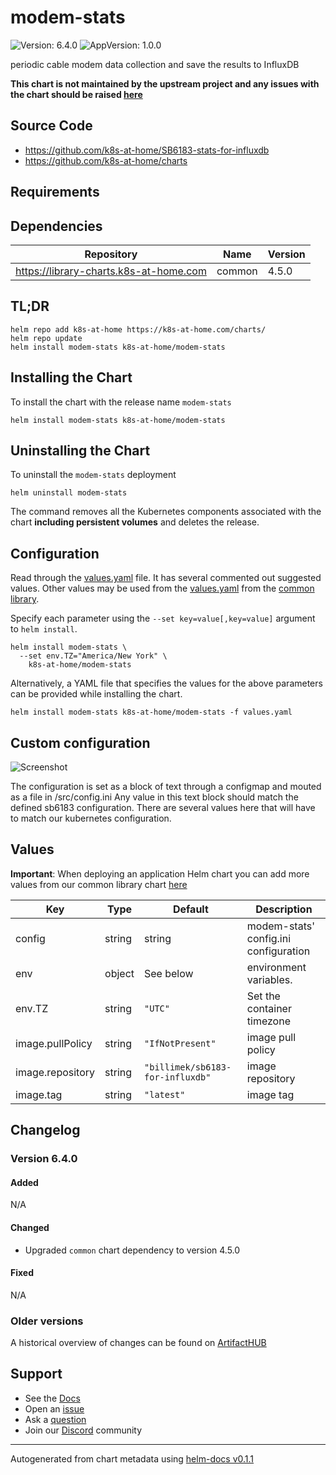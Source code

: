 # modem-stats

![Version: 6.4.0](https://img.shields.io/badge/Version-6.4.0-informational?style=flat-square) ![AppVersion: 1.0.0](https://img.shields.io/badge/AppVersion-1.0.0-informational?style=flat-square)

periodic cable modem data collection and save the results to InfluxDB

**This chart is not maintained by the upstream project and any issues with the chart should be raised [here](https://github.com/k8s-at-home/charts/issues/new/choose)**

## Source Code

* <https://github.com/k8s-at-home/SB6183-stats-for-influxdb>
* <https://github.com/k8s-at-home/charts>

## Requirements

## Dependencies

| Repository | Name | Version |
|------------|------|---------|
| https://library-charts.k8s-at-home.com | common | 4.5.0 |

## TL;DR

```console
helm repo add k8s-at-home https://k8s-at-home.com/charts/
helm repo update
helm install modem-stats k8s-at-home/modem-stats
```

## Installing the Chart

To install the chart with the release name `modem-stats`

```console
helm install modem-stats k8s-at-home/modem-stats
```

## Uninstalling the Chart

To uninstall the `modem-stats` deployment

```console
helm uninstall modem-stats
```

The command removes all the Kubernetes components associated with the chart **including persistent volumes** and deletes the release.

## Configuration

Read through the [values.yaml](./values.yaml) file. It has several commented out suggested values.
Other values may be used from the [values.yaml](https://github.com/k8s-at-home/library-charts/tree/main/charts/stable/common/values.yaml) from the [common library](https://github.com/k8s-at-home/library-charts/tree/main/charts/stable/common).

Specify each parameter using the `--set key=value[,key=value]` argument to `helm install`.

```console
helm install modem-stats \
  --set env.TZ="America/New York" \
    k8s-at-home/modem-stats
```

Alternatively, a YAML file that specifies the values for the above parameters can be provided while installing the chart.

```console
helm install modem-stats k8s-at-home/modem-stats -f values.yaml
```

## Custom configuration

![Screenshot](https://camo.githubusercontent.com/939e044c0491abf790d91bd1d7f909b187e4098c/68747470733a2f2f692e696d6775722e636f6d2f70705a6a6e6b502e706e67)

The configuration is set as a block of text through a configmap and mouted as a file in /src/config.ini Any value in this text block should match the defined sb6183 configuration. There are several values here that will have to match our kubernetes configuration.

## Values

**Important**: When deploying an application Helm chart you can add more values from our common library chart [here](https://github.com/k8s-at-home/library-charts/tree/main/charts/stable/common)

| Key | Type | Default | Description |
|-----|------|---------|-------------|
| config | string | string | modem-stats' config.ini configuration |
| env | object | See below | environment variables. |
| env.TZ | string | `"UTC"` | Set the container timezone |
| image.pullPolicy | string | `"IfNotPresent"` | image pull policy |
| image.repository | string | `"billimek/sb6183-for-influxdb"` | image repository |
| image.tag | string | `"latest"` | image tag |

## Changelog

### Version 6.4.0

#### Added

N/A

#### Changed

* Upgraded `common` chart dependency to version 4.5.0

#### Fixed

N/A

### Older versions

A historical overview of changes can be found on [ArtifactHUB](https://artifacthub.io/packages/helm/k8s-at-home/modem-stats?modal=changelog)

## Support

- See the [Docs](https://docs.k8s-at-home.com/our-helm-charts/getting-started/)
- Open an [issue](https://github.com/k8s-at-home/charts/issues/new/choose)
- Ask a [question](https://github.com/k8s-at-home/organization/discussions)
- Join our [Discord](https://discord.gg/sTMX7Vh) community

----------------------------------------------
Autogenerated from chart metadata using [helm-docs v0.1.1](https://github.com/k8s-at-home/helm-docs/releases/v0.1.1)
